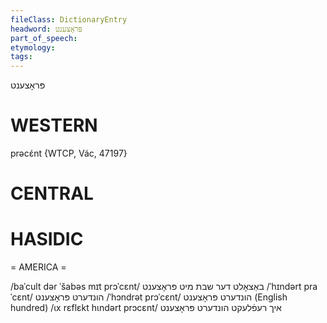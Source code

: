 ```yaml
---
fileClass: DictionaryEntry
headword: פּראָצענט
part_of_speech: 
etymology: 
tags: 
---
```

פּראָצענט

WESTERN
========

prəcɛ́nt {WTCP, Vác, 47197}

CENTRAL
========

HASIDIC
=======
= AMERICA = 

/baˈcult dər ˈšabəs mɪt prɔˈcɛnt/ באַצאָלט דער שבת מיט פּראָצענט
/ˈhɪndərt praˈcɛnt/ הונדערט פּראָצענט
/ˈhɔndrət prɔˈcɛnt/ הונדערט פּראָצענט (English hundred)
/ɩx rɛflɛkt hɩndərt prɔcɛnt/ איך רעפֿלעקט הונדערט פּראָצענט